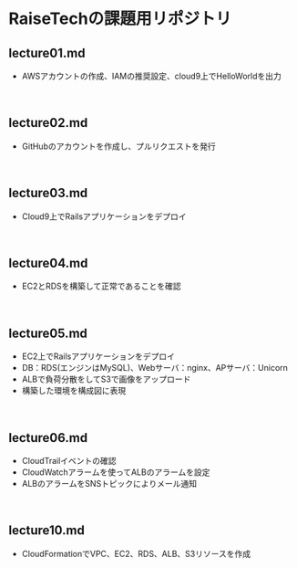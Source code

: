 # RaiseTechの課題用リポジトリ

## lecture01.md

* AWSアカウントの作成、IAMの推奨設定、cloud9上でHelloWorldを出力
<br>

## lecture02.md

* GitHubのアカウントを作成し、プルリクエストを発行
<br>

## lecture03.md

* Cloud9上でRailsアプリケーションをデプロイ
<br>

## lecture04.md

* EC2とRDSを構築して正常であることを確認
<br>

## lecture05.md

* EC2上でRailsアプリケーションをデプロイ<br>
* DB：RDS(エンジンはMySQL)、Webサーバ：nginx、APサーバ：Unicorn
* ALBで負荷分散をしてS3で画像をアップロード
* 構築した環境を構成図に表現
<br>

## lecture06.md

* CloudTrailイベントの確認
* CloudWatchアラームを使ってALBのアラームを設定
* ALBのアラームをSNSトピックによりメール通知
<br>

## lecture10.md

* CloudFormationでVPC、EC2、RDS、ALB、S3リソースを作成

